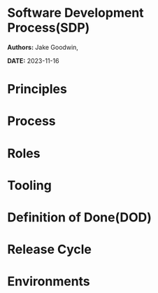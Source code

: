 # Software Development Process(SDP)

**Authors:** Jake Goodwin,

**DATE:** 2023-11-16


# Principles


# Process


# Roles

# Tooling

# Definition of Done(DOD)

# Release Cycle

# Environments
